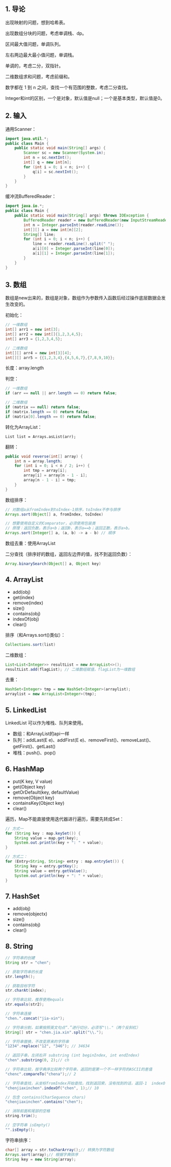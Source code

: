 ## 1. 导论

出现映射的问题，想到哈希表。

出现数组分块的问题，考虑单调栈、dp。

区间最大值问题，单调队列。

左右两边最大最小值问题，单调栈。

单调的，考虑二分，双指针。

二维数组求和问题，考虑前缀和。

数字都在 1 到 n 之间，查找一个有范围的整数，考虑二分查找。

Integer和int的区别，一个是对象，默认值是null；一个是基本类型，默认值是0。

## 2. 输入

通用Scanner：

```java
import java.util.*;
public class Main {
    public static void main(String[] args) {
        Scanner sc = new Scanner(System.in);
        int n = sc.nextInt();
        int[] q = new int[n];
        for (int i = 0; i < n; i++) {
            q[i] = sc.nextInt();
        }
    }
}
```

缓冲流BufferedReader：

```java
import java.io.*;
public class Main {
    public static void main(String[] args) throws IOException {
        BufferedReader reader = new BufferedReader(new InputStreamReader(System.in));
        int n = Integer.parseInt(reader.readLine());
        int[][] a = new int[n][2];
        String[] line;
        for (int i = 0; i < n; i++) {
            line = reader.readLine().split(" ");
            a[i][0] = Integer.parseInt(line[0]);
            a[i][1] = Integer.parseInt(line[1]);
        }
    }
}
```

## 3. 数组

数组是new出来的，数组是对象，数组作为参数传入函数后经过操作底层数据会发生改变的。

初始化：

```java
// 一维数组
int[] arr1 = new int[3]; 
int[] arr2 = new int[]{1,2,3,4,5};
int[] arr3 = {1,2,3,4,5};

// 二维数组
int[][] arr4 = new int[3][4]; 
int[][] arr5 = {{1,2,3,4},{4,5,6,7},{7,8,9,10}};
```

长度：array.length

判空：

```java
// 一维数组
if (arr == null || arr.length == 0) return false;

// 二维数组
if (matrix == null) return false;
if (matrix.length == 0) return false;
if (matrix[0].length == 0) return false;
```

转化为ArrayList：

```
List list = Arrays.asList(arr);
```

翻转：

```java
public void reverse(int[] array) {
    int n = array.length;
    for (int i = 0; i < n / 2; i++) {
        int tmp = array[i];
        array[i] = array[n - 1 - i];
        array[n - 1 - i] = tmp;
    }
}
```

数组排序：

```java
// 对数组a从fromIndex到toIndex-1排序，toIndex不参与排序
Arrays.sort(Object[] a, fromIndex, toIndex)

// 想要使用自定义的Comparator，必须使用包装类
// 原理：返回负数，表示a<b；返回0，表示a==b；返回正数，表示a>b。
Arrays.sort(Integer[] a, (a, b) -> a - b) // 顺序
```

数组去重：使用ArrayList

二分查找（排序好的数组，返回左边界的值，找不到返回负数）：

```java
Array.binarySearch(Object[] a, Object key)
```

## 4. ArrayList

+ add(obj)
+ get(index)
+ remove(index)
+ size()
+ contains(obj)
+ indexOf(obj) 
+ clear()

排序（和Arrays.sort()类似）：

```java
Collections.sort(list)
```

二维数组：

```java
List<List<Integer>> resultList = new ArrayList<>();
resultList.add(flagList); // 二维数组赋值，flagList为一维数组
```

去重：

```java
HashSet<Integer> tmp = new HashSet<Integer>(arraylist);
arraylist = new ArrayList<Integer>(tmp);
```

## 5. LinkedList

LinkedList 可以作为堆栈、队列来使用。

+ 数组：和ArrayList的api一样
+ 队列：addLast(E e)、addFirst(E e)、removeFirst()、removeLast()、getFirst()、getLast()
+ 堆栈：push()、pop()

## 6. HashMap

+ put(K key, V value)
+ get(Object key)
+ getOrDefault(key, defaultValue)
+ remove(Object key)
+ containsKey(Object key)
+ clear()

遍历，Map不能直接使用迭代器进行遍历，需要先转成Set：

```java
// 方式一
for (String key : map.keySet()) {
    String value = map.get(key);
    System.out.println(key + ": " + value);
}

// 方式二：
for (Entry<String, String> entry : map.entrySet()) {
    String key = entry.getKey();
    String value = entry.getValue();  
    System.out.println(key + ": " + value);
}
```

## 7. HashSet

+ add(obj)
+ remove(objectx)
+ size()
+ contains(obj)
+ clear()

## 8. String

```java
// 字符串的创建
String str = "chen";

// 获取字符串的长度
str.length();

// 获取目标字符
str.charAt(index);

// 字符串比较，推荐使用equals
str.equals(str2);

// 字符串连接
"chen.".concat("jia-xin");

// 字符串分割，如果按照英文句点“.”进行切分，必须写"\\."（两个反斜杠）
String[] str = "chen.jia.xin".split("\\.");

// 字符串替换，不改变原来的字符串
"1234".replace("12", "346"); // 34634

// 返回子串，左闭右开 substring (int beginIndex, int endIndex)
"chen".substring(0, 2);// ch

// 字符串比较，按字典序比较两个字符串，返回的是第一个不一样字符的ASCII的差值
"chenc".compareTo("chena");// 2    

// 字符串查找，从坐标fromIndex开始查找，找到返回索，没有找到的话，返回-1  indexOf(str, fromIndex)
"chenjiaxinchen".indexOf("chen", 1);// 10

// 包含 contains(CharSequence chars)
"chenjiaxinchen".contains("chen");

// 消除前面和尾部的空格
string.trim();

// 空字符串 isEmpty()
"".isEmpty();
```

字符串排序：

```java
char[] array = str.toCharArray();// 转换为字符数组
Arrays.sort(array);// 根据字典排序
String key = new String(array);
```

